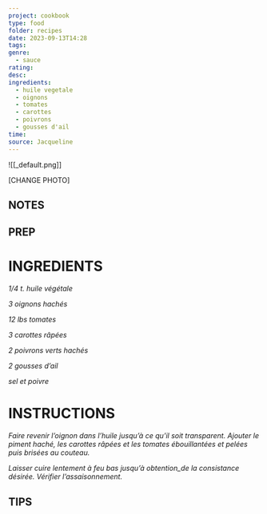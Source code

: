 ```yaml
---
project: cookbook
type: food
folder: recipes
date: 2023-09-13T14:28
tags: 
genre:
  - sauce
rating: 
desc: 
ingredients:
  - huile vegetale
  - oignons
  - tomates
  - carottes
  - poivrons
  - gousses d'ail
time: 
source: Jacqueline
---
```


![[_default.png]]

[CHANGE PHOTO]


## NOTES




## PREP


# INGREDIENTS

_1/4 t. huile végétale_

_3 oignons hachés_

_12 lbs tomates_

_3 carottes râpées_

_2 poivrons verts hachés_

_2 gousses d’ail_

_sel et poivre_


# INSTRUCTIONS

_Faire revenir l’oignon dans l’huile jusqu’à ce_
_qu’il soit transparent. Ajouter le piment haché,_
_les carottes râpées et les tomates ébouillantées_
_et pelées puis brisées au couteau._

_Laisser cuire lentement à feu bas jusqu’à_
_obtention_de la consistance désirée. Vérifier_
_l’assaisonnement._




## TIPS



